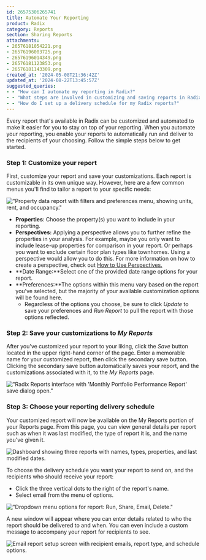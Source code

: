```yaml
---
id: 26575306265741
title: Automate Your Reporting
product: Radix
category: Reports
section: Sharing Reports
attachments:
- 26576181054221.png
- 26576196003725.png
- 26576196014349.png
- 26576181123853.png
- 26576181143309.png
created_at: '2024-05-08T21:36:42Z'
updated_at: '2024-08-22T13:45:57Z'
suggested_queries:
- - "How can I automate my reporting in Radix?"
- - "What steps are involved in customizing and saving reports in Radix?"
- - "How do I set up a delivery schedule for my Radix reports?"
---
```

Every report that's available in Radix can be customized and automated to make it easier for you to stay on top of your reporting. When you automate your reporting, you enable your reports to automatically run and deliver to the recipients of your choosing. Follow the simple steps below to get started.

### Step 1: Customize your report

First, customize your report and save your customizations. Each report is customizable in its own unique way. However, here are a few common menus you'll find to tailor a report to your specific needs:

!["Property data report with filters and preferences menu, showing units, rent, and occupancy."](attachments/26576181054221.png)

* **Properties**: Choose the property(s) you want to include in your reporting.
* **Perspectives:** Applying a perspective allows you to further refine the properties in your analysis. For example, maybe you only want to include lease-up properties for comparison in your report. Or perhaps you want to exclude certain floor plan types like townhomes. Using a perspective would allow you to do this. For more information on how to create a perspective, check out [How to Use Perspectives.](https://help.radix.com/hc/en-us/articles/7313516628749)
* **Date Range:**Select one of the provided date range options for your report.
* **Preferences:**The options within this menu vary based on the report you've selected, but the majority of your available customization options will be found here.
  + Regardless of the options you choose, be sure to click *Update* to save your preferences and *Run Report* to pull the report with those options reflected.

### Step 2: Save your customizations to *My Reports*

After you've customized your report to your liking, click the *Save* button located in the upper right-hand corner of the page. Enter a memorable name for your customized report, then click the secondary save button. Clicking the secondary save button automatically saves your report, and the customizations associated with it, to the *My Reports* page.

!["Radix Reports interface with 'Monthly Portfolio Performance Report' save dialog open."](attachments/26576196003725.png)

### 

### Step 3: Choose your reporting delivery schedule

Your customized report will now be available on the My Reports portion of your Reports page. From this page, you can view general details per report such as when it was last modified, the type of report it is, and the name you've given it.

![Dashboard showing three reports with names, types, properties, and last modified dates.](attachments/26576196014349.png)

To choose the delivery schedule you want your report to send on, and the recipients who should receive your report:

* Click the three vertical dots to the right of the report's name.
* Select email from the menu of options.

!["Dropdown menu options for report: Run, Share, Email, Delete."](attachments/26576181123853.png)

A new window will appear where you can enter details related to who the report should be delivered to and when. You can even include a custom message to accompany your report for recipients to see.

![Email report setup screen with recipient emails, report type, and schedule options.](attachments/26576181143309.png)